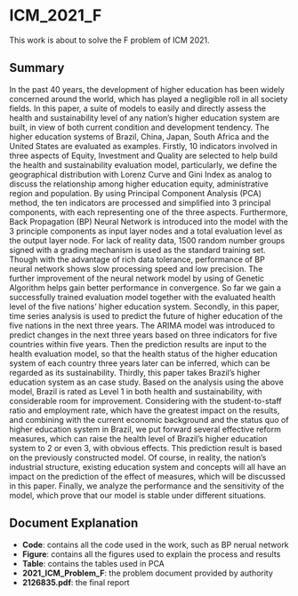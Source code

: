 # ICM_2021_F

This work is about to solve the F problem of ICM 2021.

## Summary

In the past 40 years, the development of higher education has been widely concerned around the world, which has played a negligible roll in all society fields. In this paper, a suite of models to easily and directly assess the health and sustainability level of any nation’s higher education system are built, in view of both current condition and development tendency. The higher education systems of Brazil, China, Japan, South Africa and the United States are evaluated as examples.
Firstly, 10 indicators involved in three aspects of Equity, Investment and Quality are selected to help build the health and sustainability evaluation model, particularly, we define the geographical distribution with Lorenz Curve and Gini Index as analog to discuss the relationship among higher education equity, administrative region and population. By using Principal Component Analysis (PCA) method, the ten indicators are processed and simplified into 3 principal components, with each representing one of the three aspects. Furthermore, Back Propagation (BP) Neural Network is introduced into the model with the 3 principle components as input layer nodes and a total evaluation level as the output layer node. For lack of reality data, 1500 random number groups signed with a grading mechanism is used as the standard training set. Though with the advantage of rich data tolerance, performance of BP neural network shows slow processing speed and low precision. The further improvement of the neural network model by using of Genetic Algorithm helps gain better performance in convergence. So far we gain a successfully trained evaluation model together with the evaluated health level of the five nations’ higher education system.
Secondly, in this paper, time series analysis is used to predict the future of higher education of the five nations in the next three years. The ARIMA model was introduced to predict changes in the next three years based on three indicators for five countries within five years. Then the prediction results are input to the health evaluation model, so that the health status of the higher education system of each country three years later can be inferred, which can be regarded as its sustainability.
Thirdly, this paper takes Brazil’s higher education system as an case study. Based on the analysis using the above model, Brazil is rated as Level 1 in both health and sustainability, with considerable room for improvement. Considering with the student-to-staff ratio and employment rate, which have the greatest impact on the results, and combining with the current economic background and the status quo of higher education system in Brazil, we put forward several effective reform measures, which can raise the health level of Brazil’s higher education system to 2 or even 3, with obvious effects. This prediction result is based on the previously constructed model. Of course, in reality, the nation’s industrial structure, existing education system and concepts will all have an impact on the prediction of the effect of measures, which will be discussed in this paper.
Finally, we analyze the performance and the sensitivity of the model, which prove that our model is stable under different situations.

## Document Explanation
- **Code**: contains all the code used in the work, such as BP nerual network
- **Figure**: contains all the figures used to explain the process and results
- **Table**: contains the tables used in PCA
- **2021_ICM_Problem_F**: the problem document provided by authority
- **2126835.pdf**: the final report
